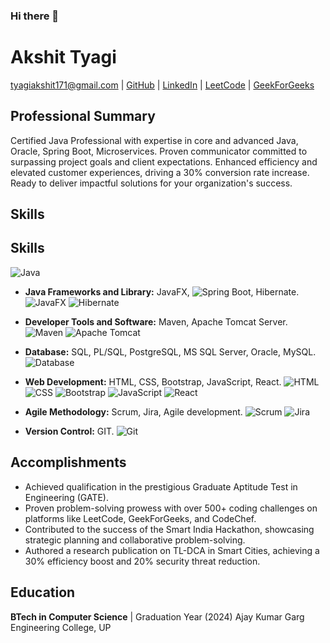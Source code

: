 ### Hi there 👋

# Akshit Tyagi

tyagiakshit171@gmail.com | [GitHub](https://github.com/akshittyagi171) | [LinkedIn](https://linkedin.com/in/akshit-tyagi-a171t) | [LeetCode](https://leetcode.com/akshittyagi171) | [GeekForGeeks](https://auth.geeksforgeeks.org/user/akshittyagi171)

## Professional Summary

Certified Java Professional with expertise in core and advanced Java, Oracle, Spring Boot, Microservices. Proven communicator committed to surpassing project goals and client expectations. Enhanced efficiency and elevated customer experiences, driving a 30% conversion rate increase. Ready to deliver impactful solutions for your organization's success.

## Skills

## Skills
 ![Java](https://img.icons8.com/color/48/000000/java-coffee-cup-logo--v1.png)

- **Java Frameworks and Library:** JavaFX, ![Spring Boot](https://img.icons8.com/color/48/000000/spring-logo.png), Hibernate. ![JavaFX](https://img.icons8.com/color/48/000000/java-eclipse.png) ![Hibernate](https://img.icons8.com/ios/50/000000/hibernate.png)

- **Developer Tools and Software:** Maven, Apache Tomcat Server. ![Maven](https://img.icons8.com/ios-filled/50/000000/maven.png) ![Apache Tomcat](https://img.icons8.com/windows/48/000000/tomcat.png)

- **Database:** SQL, PL/SQL, PostgreSQL, MS SQL Server, Oracle, MySQL. ![Database](https://img.icons8.com/nolan/50/database.png)

- **Web Development:** HTML, CSS, Bootstrap, JavaScript, React. ![HTML](https://img.icons8.com/color/48/000000/html-5.png) ![CSS](https://img.icons8.com/color/48/000000/css3.png) ![Bootstrap](https://img.icons8.com/color/48/000000/bootstrap.png) ![JavaScript](https://img.icons8.com/color/48/000000/javascript.png) ![React](https://img.icons8.com/nolan/50/react-native.png)

- **Agile Methodology:** Scrum, Jira, Agile development. ![Scrum](https://img.icons8.com/color/48/000000/scrum.png) ![Jira](https://img.icons8.com/color/48/000000/jira.png)

- **Version Control:** GIT. ![Git](https://img.icons8.com/color/48/000000/git.png)


## Accomplishments

- Achieved qualification in the prestigious Graduate Aptitude Test in Engineering (GATE).
- Proven problem-solving prowess with over 500+ coding challenges on platforms like LeetCode, GeekForGeeks, and CodeChef.
- Contributed to the success of the Smart India Hackathon, showcasing strategic planning and collaborative problem-solving.
- Authored a research publication on TL-DCA in Smart Cities, achieving a 30% efficiency boost and 20% security threat reduction.

## Education

**BTech in Computer Science** | Graduation Year (2024)
Ajay Kumar Garg Engineering College, UP

